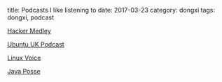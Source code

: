 title: Podcasts I like listening to
date: 2017-03-23
category: dongxi
tags: dongxi, podcast

[Hacker Medley](https://itunes.apple.com/us/podcast/hacker-medley/)

[Ubuntu UK Podcast](http://podcast.ubuntu-uk.org/)

[Linux Voice](https://www.linuxvoice.com/category/podcasts/)

[Java Posse](http://javaposse.com/)

